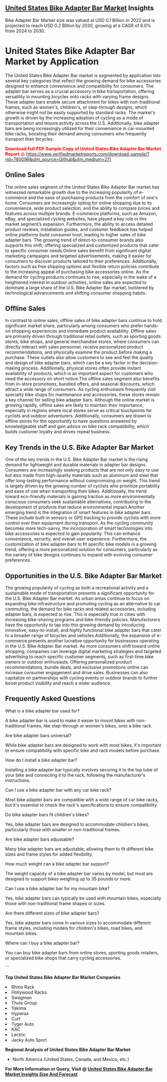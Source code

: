 <h2><a href="https://www.verifiedmarketreports.com/download-sample/?rid=780098&amp;utm_source=Github&amp;utm_medium=211" target="_blank">United States Bike Adapter Bar Market</a> Insights</h2><p>Bike Adapter Bar Market size was valued at USD 0.1 Billion in 2022 and is projected to reach USD 0.2 Billion by 2030, growing at a CAGR of 8.0% from 2024 to 2030.</p><p><h1>United States Bike Adapter Bar Market by Application</h1><p>The United States Bike Adapter Bar market is segmented by application into several key categories that reflect the growing demand for bike accessories designed to enhance convenience and compatibility for consumers. The adapter bar serves as a crucial accessory in bike transportation, offering versatility in mounting bicycles onto racks with varying frame designs. These adapter bars enable secure attachment for bikes with non-traditional frames, such as women's, children's, or step-through designs, which otherwise might not be easily supported by standard racks. The market's growth is driven by the increasing adoption of cycling as a mode of transportation and leisure activity across the U.S. Additionally, bike adapter bars are being increasingly utilized for their convenience in car-mounted bike racks, boosting their demand among consumers who frequently transport their bicycles. <p><span class=""><span style="color: #ff0000;"><strong>Download Full PDF Sample Copy of United States Bike Adapter Bar Market Report</strong> @ </span><a href="https://www.verifiedmarketreports.com/download-sample/?rid=780098&amp;utm_source=Github&amp;utm_medium=211" target="_blank">https://www.verifiedmarketreports.com/download-sample/?rid=780098&amp;utm_source=Github&amp;utm_medium=211</a></span></p></p><h2>Online Sales</h2><p>The online sales segment of the United States Bike Adapter Bar market has witnessed remarkable growth due to the increasing popularity of e-commerce and the ease of purchasing products from the comfort of one's home. Consumers are increasingly opting for online shopping due to its convenience, wide product selection, and the ability to compare prices and features across multiple brands. E-commerce platforms, such as Amazon, eBay, and specialized cycling websites, have played a key role in this market segment’s expansion. Furthermore, the ability to access detailed product reviews, installation guides, and customer feedback has helped online platforms build consumer trust, leading to higher sales of bike adapter bars. The growing trend of direct-to-consumer brands also supports this shift, offering specialized and customized products that cater to specific consumer needs.Online sales benefit from significant digital marketing campaigns and targeted advertisements, making it easier for consumers to discover products tailored to their preferences. Additionally, factors such as free shipping options and flexible return policies contribute to the increasing appeal of purchasing bike accessories online. As the demand for cycling products continues to rise, especially in the wake of a heightened interest in outdoor activities, online sales are expected to dominate a large share of the U.S. Bike Adapter Bar market, bolstered by technological advancements and shifting consumer shopping habits.</p><h2>Offline Sales</h2><p>In contrast to online sales, offline sales of bike adapter bars continue to hold significant market share, particularly among consumers who prefer hands-on shopping experiences and immediate product availability. Offline sales are primarily driven through traditional retail outlets, such as sporting goods stores, bike shops, and general merchandise stores, where consumers can directly interact with sales personnel, receive personalized product recommendations, and physically examine the product before making a purchase. These outlets also allow customers to see and feel the quality and design of bike adapter bars, which can be a key factor in the decision-making process. Additionally, physical stores often provide instant availability of products, which is an important aspect for customers who need the accessory on short notice.The offline sales segment also benefits from in-store promotions, bundled offers, and seasonal discounts, which attract a wide range of consumers. As cycling enthusiasts frequently visit specialty bike shops for maintenance and accessories, these stores remain a key channel for selling bike adapter bars. Although the online market is growing rapidly, offline sales are likely to maintain their importance, especially in regions where local stores serve as critical touchpoints for cyclists and outdoor adventurers. Additionally, consumers are drawn to offline stores for the opportunity to have questions answered by knowledgeable staff and gain advice on bike rack compatibility, which builds customer loyalty and drives repeat business.</p><h2>Key Trends in the U.S. Bike Adapter Bar Market</h2><p>One of the key trends in the U.S. Bike Adapter Bar market is the rising demand for lightweight and durable materials in adapter bar designs. Consumers are increasingly seeking products that are not only easy to use but also made from high-quality materials such as aluminum and steel that offer long-lasting performance without compromising on weight. This trend is largely driven by the growing number of cyclists who prioritize portability and ease of use when transporting their bikes. Additionally, the trend toward eco-friendly materials is gaining traction as more environmentally conscious consumers seek sustainable alternatives, contributing to the development of products that reduce environmental impact.Another emerging trend is the integration of smart features in bike adapter bars. These include built-in sensors or GPS tracking to provide cyclists with more control over their equipment during transport. As the cycling community becomes more tech-savvy, the incorporation of smart technologies into bike accessories is expected to gain popularity. This can enhance convenience, security, and overall user experience. Furthermore, the customization of bike adapter bars to fit specific bike models is a growing trend, offering a more personalized solution for consumers, particularly as the variety of bike designs continues to expand with evolving consumer preferences.</p><h2>Opportunities in the U.S. Bike Adapter Bar Market</h2><p>The growing popularity of cycling as both a recreational activity and a sustainable mode of transportation presents a significant opportunity for the U.S. Bike Adapter Bar market. As urban areas continue to focus on expanding bike infrastructure and promoting cycling as an alternative to car commuting, the demand for bike racks and related accessories, including adapter bars, is expected to rise. This is especially true in cities with increasing bike-sharing programs and bike-friendly policies. Manufacturers have the opportunity to tap into this growing demand by introducing innovative, easy-to-install, and highly functional bike adapter bars that cater to a broader range of bicycles and vehicles.Additionally, the expansion of e-commerce presents another lucrative opportunity for businesses operating in the U.S. Bike Adapter Bar market. As more consumers shift toward online shopping, companies can leverage digital marketing strategies and targeted advertising to reach specific customer segments, such as first-time bike owners or outdoor enthusiasts. Offering personalized product recommendations, bundle deals, and exclusive promotions online can increase consumer engagement and drive sales. Businesses can also capitalize on partnerships with cycling events or outdoor brands to further boost product visibility and reach a wider audience.</p><h2>Frequently Asked Questions</h2><p>What is a bike adapter bar used for?</p><p>A bike adapter bar is used to make it easier to mount bikes with non-traditional frames, like step-through or women's bikes, onto a bike rack.</p><p>Are bike adapter bars universal?</p><p>While bike adapter bars are designed to work with most bikes, it's important to ensure compatibility with specific bike and rack models before purchase.</p><p>How do I install a bike adapter bar?</p><p>Installing a bike adapter bar typically involves securing it to the top tube of your bike and connecting it to the rack, following the manufacturer's instructions.</p><p>Can I use a bike adapter bar with any car bike rack?</p><p>Most bike adapter bars are compatible with a wide range of car bike racks, but it's essential to check the rack's specifications to ensure compatibility.</p><p>Do bike adapter bars fit children's bikes?</p><p>Yes, bike adapter bars are designed to accommodate children's bikes, particularly those with smaller or non-traditional frames.</p><p>Are bike adapter bars adjustable?</p><p>Many bike adapter bars are adjustable, allowing them to fit different bike sizes and frame styles for added flexibility.</p><p>How much weight can a bike adapter bar support?</p><p>The weight capacity of a bike adapter bar varies by model, but most are designed to support bikes weighing up to 35 pounds or more.</p><p>Can I use a bike adapter bar for my mountain bike?</p><p>Yes, bike adapter bars can typically be used with mountain bikes, especially those with non-traditional frame shapes or sizes.</p><p>Are there different sizes of bike adapter bars?</p><p>Yes, bike adapter bars come in various sizes to accommodate different frame styles, including models for children's bikes, road bikes, and mountain bikes.</p><p>Where can I buy a bike adapter bar?</p><p>You can buy bike adapter bars from online stores, sporting goods retailers, or specialized bike shops that carry cycling accessories.</p>```</p><p><strong>Top United States Bike Adapter Bar Market Companies</strong></p><div data-test-id=""><p><li>Rhino Rack</li><li> Hollywood Racks</li><li> Swagman</li><li> Thule Group</li><li> Yakima</li><li> Hyperax</li><li> Curt</li><li> Tyger Auto</li><li> KAC</li><li> Lectric</li><li> Jacky Auto Sport</li></p><div><strong>Regional Analysis of&nbsp;United States Bike Adapter Bar Market</strong></div><ul><li dir="ltr"><p dir="ltr">North America&nbsp;(United States, Canada, and Mexico, etc.)</p></li></ul><p><strong>For More Information or Query, Visit @&nbsp;</strong><strong><a href="https://www.verifiedmarketreports.com/product/bike-adapter-bar-market/?utm_source=Github&amp;utm_medium=211" target="_blank">United States Bike Adapter Bar Market Insights Size And Forecast</a></strong></p></div>
